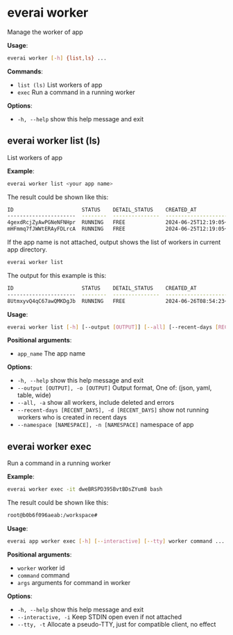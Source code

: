 # everai worker
Manage the worker of app  

**Usage**:   
```bash 
everai worker [-h] {list,ls} ...  
```

**Commands**:    
* `list (ls)` List workers of app  
* `exec`          Run a command in a running worker

**Options**:  
* `-h, --help`  show this help message and exit  

## everai worker list (ls)
List workers of app  

**Example**:  
```bash 
everai worker list <your app name>
```
The result could be shown like this:  
```bash 
ID                      STATUS    DETAIL_STATUS    CREATED_AT                DELETED_AT
----------------------  --------  ---------------  ------------------------  ------------
4gexdRcjZyAwPGNeNFNHpr  RUNNING   FREE             2024-06-25T12:19:05+0000
mHFmmq7fJWWtERAyFDLrcA  RUNNING   FREE             2024-06-25T12:19:05+0000
```

If the app name is not attached, output shows the list of workers in current app directory.  

```bash
everai worker list
```
The output for this example is this:  

```bash
ID                      STATUS    DETAIL_STATUS    CREATED_AT                DELETED_AT
----------------------  --------  ---------------  ------------------------  ------------
8UtmxyvQ4qC67awQMKDgJb  RUNNING   FREE             2024-06-26T08:54:23+0000
```

**Usage**:  
```bash  
everai worker list [-h] [--output [OUTPUT]] [--all] [--recent-days [RECENT_DAYS]] app_name
```

**Positional arguments**:  
  * `app_name`              The app name  

**Options**:  
* `-h, --help`            show this help message and exit  
* `--output [OUTPUT], -o [OUTPUT]`
                        Output format, One of: (json, yaml, table, wide)  
* `--all, -a`             show all workers, include deleted and errors  
* `--recent-days [RECENT_DAYS], -d [RECENT_DAYS]`
                        show not running workers who is created in recent days
* `--namespace [NAMESPACE], -n [NAMESPACE]`
                        namespace of app  

## everai worker exec
Run a command in a running worker  

**Example**:  
```bash 
everai worker exec -it dweBRSPD395BvtBDsZYum8 bash
```

The result could be shown like this:  

```bash 
root@b0b6f096aeab:/workspace#
```

**Usage**:  
```bash  
everai app worker exec [-h] [--interactive] [--tty] worker command ...
```

**Positional arguments**:  
  * `worker`             worker id
  * `command`            command
  * `args`               arguments for command in worker

**Options**:  
* `-h, --help`            show this help message and exit  
* `--interactive, -i`  Keep STDIN open even if not attached
* `--tty, -t`          Allocate a pseudo-TTY, just for compatible client, no effect